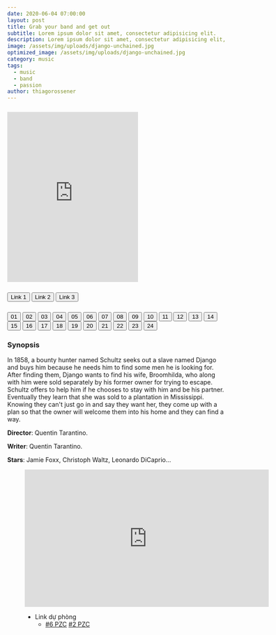 ```yaml
---
date: 2020-06-04 07:00:00
layout: post
title: Grab your band and get out
subtitle: Lorem ipsum dolor sit amet, consectetur adipisicing elit.
description: Lorem ipsum dolor sit amet, consectetur adipisicing elit, sed do eiusmod tempor incididunt ut labore et dolore magna aliqua.
image: /assets/img/uploads/django-unchained.jpg
optimized_image: /assets/img/uploads/django-unchained.jpg
category: music
tags:
  - music
  - band
  - passion
author: thiagorossener
---
```


<div style='width:100%; height:10px; position:relative; margin-left: auto; margin-right: auto; overflow: hidden;'></div>

<div class="video-wrapper">
<iframe id="myframe" scrolling="no" allowfullscreen="" frameborder="0" height="390"
src="https://www.youtube.com/embed/MW4t7gtPFnc" height="390"></iframe>
</div>

<div style='width:100%; height:10px; position:relative; margin-left: auto; margin-right: auto; overflow: hidden;'></div>

<button class="button_link" onclick="link_1()">Link 1</button>
<button class="button_link" onclick="link_2()">Link 2</button>
<button class="button_link" onclick="link_3()">Link 3</button>

<div style='width:100%; height:10px; position:relative; margin-left: auto; margin-right: auto; overflow: hidden;'></div>

<script>
 var link1 = "https://www.fembed.com/v/7ry-jsg81nmdqrk"
 var link2 = "https://www.dailymotion.com/embed/video/x7uafke"
 var link3 = "https://dood.to/e/ns6y6svs0f5nc3e3qutvbpvpb443uads"

 function link_1() {
 var x = document.getElementsByClassName("button_link");
 for (var i=0; i < x.length; i++)
 {x[i].classList.remove("button_link_clicked")}
 x[0].classList.add("button_link_clicked");
 document.getElementById("myframe").src = link1;}

 function link_2() {
 var x = document.getElementsByClassName("button_link");
 for (var i=0; i < x.length; i++)
 {x[i].classList.remove("button_link_clicked")}
 x[1].classList.add("button_link_clicked");
 document.getElementById("myframe").src = link2;}

 function link_3() {
 var x = document.getElementsByClassName("button_link");
 for (var i=0; i < x.length; i++)
 {x[i].classList.remove("button_link_clicked")}
 x[2].classList.add("button_link_clicked");
 document.getElementById("myframe").src = link3;}
</script>

<div class="btn-group">
  <button class="button_movie" id="01" onclick="clearfocus();tap_01();myframe()">01</button>
  <button class="button_movie" id="02" onclick="clearfocus();tap_02();myframe()">02</button>
  <button class="button_movie" id="03" onclick="clearfocus();tap_03();myframe()">03</button>
  <button class="button_movie" id="04" onclick="clearfocus();tap_04();myframe()">04</button>
  <button class="button_movie" id="05" onclick="clearfocus();tap_05();myframe()">05</button>
  <button class="button_movie" id="06" onclick="clearfocus();tap_06();myframe()">06</button>
  <button class="button_movie" id="07" onclick="clearfocus();tap_07();myframe()">07</button>
  <button class="button_movie" id="08" onclick="clearfocus();tap_08();myframe()">08</button>
  <button class="button_movie" id="09" onclick="clearfocus();tap_09();myframe()">09</button>
  <button class="button_movie" id="10" onclick="clearfocus();tap_10();myframe()">10</button>
  <button class="button_movie" id="11" onclick="clearfocus();tap_11();myframe()">11</button>
  <button class="button_movie" id="12" onclick="clearfocus();tap_12();myframe()">12</button>
  <button class="button_movie" id="13" onclick="clearfocus();tap_13();myframe()">13</button>
  <button class="button_movie" id="14" onclick="clearfocus();tap_14();myframe()">14</button>
  <button class="button_movie" id="15" onclick="clearfocus();tap_15();myframe()">15</button>
  <button class="button_movie" id="16" onclick="clearfocus();tap_16();myframe()">16</button>
  <button class="button_movie" id="17" onclick="clearfocus();tap_17();myframe()">17</button>
  <button class="button_movie" id="18" onclick="clearfocus();tap_18();myframe()">18</button>
  <button class="button_movie" id="19" onclick="clearfocus();tap_19();myframe()">19</button>
  <button class="button_movie" id="20" onclick="clearfocus();tap_20();myframe()">20</button>
  <button class="button_movie" id="21" onclick="clearfocus();tap_21();myframe()">21</button>
  <button class="button_movie" id="22" onclick="clearfocus();tap_22();myframe()">22</button>
  <button class="button_movie" id="23" onclick="clearfocus();tap_23();myframe()">23</button>
  <button class="button_movie" id="24" onclick="clearfocus();tap_24();myframe()">24</button>
</div>

<script>
 function clearfocus()
 {
 var x = document.getElementsByClassName("button_movie");
 for (var i=0; i < x.length; i++)
 {x[i].classList.remove("button_movie_clicked")}
 }

 function myframe()
 {
 var x = document.getElementsByClassName("button_link");
 for (var i=0; i < x.length; i++)
 {x[i].classList.remove("button_link_clicked")}
 document.getElementById("myframe").src = link1;
 }

 var link1_01 = "https://moekawaii.stream/embed/hhkungfu.php?id=rjpd36w51tu9"
 var link1_02 = "https://moekawaii.stream/embed/hhkungfu.php?id=nvildocnowpx"
 var link1_03 = "https://moekawaii.stream/embed/hhkungfu.php?id=wit6j8nmy4z7"
 var link1_04 = "https://moekawaii.stream/embed/hhkungfu.php?id=ayti3s2apde7"
 var link1_05 = "https://moekawaii.stream/embed/hhkungfu.php?id=ro670vnn9mar"
 var link1_06 = "https://moekawaii.stream/embed/hhkungfu.php?id=tcnu18j4cils"
 var link1_07 = "https://moekawaii.stream/embed/hhkungfu.php?id=ke03lmt0qkd4"
 var link1_08 = "https://moekawaii.stream/embed/hhkungfu.php?id=lvbzhf9qzxzp"
 var link1_09 = "https://moekawaii.stream/embed/hhkungfu.php?id=7ys67af01xn2"
 var link1_10 = "https://moekawaii.stream/embed/hhkungfu.php?id=877bxypa9zpy"
 var link1_11 = "https://moekawaii.stream/embed/hhkungfu.php?id=wxpkrujmxyot"
 var link1_12 = "https://moekawaii.stream/embed/hhkungfu.php?id=1sk4gb2so69q"
 var link1_13 = "https://moekawaii.stream/embed/hhkungfu.php?id=eik1xgc9xzi6"
 var link1_14 = "https://moekawaii.stream/embed/hhkungfu.php?id=sgllvwa0w3ln"
 var link1_15 = "https://moekawaii.stream/embed/hhkungfu.php?id=3g3oh72pxv8p"
 var link1_16 = "https://moekawaii.stream/embed/hhkungfu.php?id=bqjupj5zpmam"
 var link1_17 = "https://moekawaii.stream/embed/hhkungfu.php?id=0n5rud8by6l2"
 var link1_18 = "https://moekawaii.stream/embed/hhkungfu.php?id=so895p6bdn8n"
 var link1_19 = "https://moekawaii.stream/embed/hhkungfu.php?id=dxbsojoczzh8"
 var link1_20 = "https://moekawaii.stream/embed/hhkungfu.php?id=1260hplghzln"
 var link1_21 = "https://moekawaii.stream/embed/hhkungfu.php?id=knikoem5udhk"
 var link1_22 = "https://moekawaii.stream/embed/hhkungfu.php?id=4hy8dw3j3yql"
 var link1_23 = "https://moekawaii.stream/embed/hhkungfu.php?id=w0gsnzyhvscd"
 var link1_24 = "https://www.youtube.com/embed/MW4t7gtPFnc"

 function tap_01() {link1 = link1_01;link2 = "";link3 = "";var y = document.getElementById("01");y.classList.add("button_movie_clicked");}
 function tap_02() {link1 = link1_02;link2 = "";link3 = "";var y = document.getElementById("02");y.classList.add("button_movie_clicked");}
 function tap_03() {link1 = link1_03;link2 = "";link3 = "";var y = document.getElementById("03");y.classList.add("button_movie_clicked");}
 function tap_04() {link1 = link1_04;link2 = "";link3 = "";var y = document.getElementById("04");y.classList.add("button_movie_clicked");}
 function tap_05() {link1 = link1_05;link2 = "";link3 = "";var y = document.getElementById("05");y.classList.add("button_movie_clicked");}
 function tap_06() {link1 = link1_06;link2 = "";link3 = "";var y = document.getElementById("06");y.classList.add("button_movie_clicked");}
 function tap_07() {link1 = link1_07;link2 = "";link3 = "";var y = document.getElementById("07");y.classList.add("button_movie_clicked");}
 function tap_08() {link1 = link1_08;link2 = "";link3 = "";var y = document.getElementById("08");y.classList.add("button_movie_clicked");}
 function tap_09() {link1 = link1_09;link2 = "";link3 = "";var y = document.getElementById("09");y.classList.add("button_movie_clicked");}
 function tap_10() {link1 = link1_10;link2 = "";link3 = "";var y = document.getElementById("10");y.classList.add("button_movie_clicked");}
 function tap_11() {link1 = link1_11;link2 = "";link3 = "";var y = document.getElementById("11");y.classList.add("button_movie_clicked");}
 function tap_12() {link1 = link1_12;link2 = "";link3 = "";var y = document.getElementById("12");y.classList.add("button_movie_clicked");}
 function tap_13() {link1 = link1_13;link2 = "";link3 = "";var y = document.getElementById("13");y.classList.add("button_movie_clicked");}
 function tap_14() {link1 = link1_14;link2 = "";link3 = "";var y = document.getElementById("14");y.classList.add("button_movie_clicked");}
 function tap_15() {link1 = link1_15;link2 = "";link3 = "";var y = document.getElementById("15");y.classList.add("button_movie_clicked");}
 function tap_16() {link1 = link1_16;link2 = "";link3 = "";var y = document.getElementById("16");y.classList.add("button_movie_clicked");}
 function tap_17() {link1 = link1_17;link2 = "";link3 = "";var y = document.getElementById("17");y.classList.add("button_movie_clicked");}
 function tap_18() {link1 = link1_18;link2 = "";link3 = "";var y = document.getElementById("18");y.classList.add("button_movie_clicked");}
 function tap_19() {link1 = link1_19;link2 = "";link3 = "";var y = document.getElementById("19");y.classList.add("button_movie_clicked");}
 function tap_20() {link1 = link1_20;link2 = "";link3 = "";var y = document.getElementById("20");y.classList.add("button_movie_clicked");}
 function tap_21() {link1 = link1_21;link2 = "";link3 = "";var y = document.getElementById("21");y.classList.add("button_movie_clicked");}
 function tap_22() {link1 = link1_22;link2 = "";link3 = "";var y = document.getElementById("22");y.classList.add("button_movie_clicked");}
 function tap_23() {link1 = link1_23;link2 = "";link3 = "";var y = document.getElementById("23");y.classList.add("button_movie_clicked");}
 function tap_24() {link1 = link1_24;link2 = "";link3 = "";var y = document.getElementById("24");y.classList.add("button_movie_clicked");}

</script>

### Synopsis
In 1858, a bounty hunter named Schultz seeks out a slave named Django and buys him because he needs him to find some men he is looking for. After finding them, Django wants to find his wife, Broomhilda, who along with him were sold separately by his former owner for trying to escape. Schultz offers to help him if he chooses to stay with him and be his partner. Eventually they learn that she was sold to a plantation in Mississippi. Knowing they can't just go in and say they want her, they come up with a plan so that the owner will welcome them into his home and they can find a way.  

**Director**: Quentin Tarantino.  

**Writer**: Quentin Tarantino.  

**Stars**: Jamie Foxx, Christoph Waltz, Leonardo DiCaprio...  


<figure class="video_container">
 <iframe width="560" height="315" src="https://dood.to/e/ns6y6svs0f5nc3e3qutvbpvpb443uads" frameborder="0" name="link" allowfullscreen></iframe>

  <div id="third-party-server"><ul class="server-list">           
    <li class="backup-server">              
    <span class="server-title">Link dự phòng</span>             
    <ul class="list-episode">               
    <li class="episode">                              
    <a  href="https://www.fembed.com/v/7ry-jsg81nmdqrk" target="link">#6 PZC</a>      
    <a  href="https://dood.to/e/ns6y6svs0f5nc3e3qutvbpvpb443uads" target="link">#2 PZC</a>           
       </li>                                                                 
  </ul>           
</li>         
</ul></div>
</figure>
